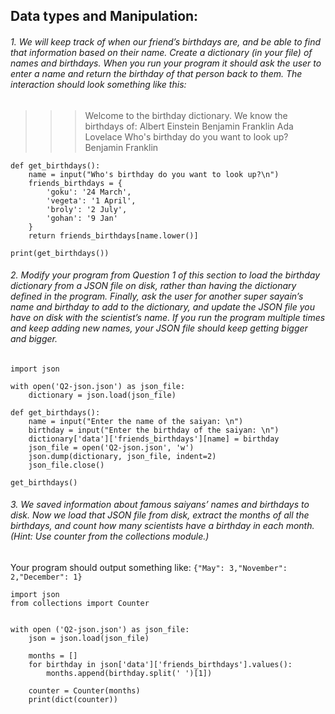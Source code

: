 ## Data types and Manipulation:

###### 1. We will keep track of when our friend’s birthdays are, and be able to find that information based on their name. Create a dictionary (in your file) of names and birthdays. When you run your program it should ask the user to enter a name and return the birthday of that person back to them. The interaction should look something like this:

>>> Welcome to the birthday dictionary. We know the birthdays of:
Albert Einstein
Benjamin Franklin
Ada Lovelace
>>> Who's birthday do you want to look up?
Benjamin Franklin

```
def get_birthdays():
    name = input("Who's birthday do you want to look up?\n")
    friends_birthdays = {
        'goku': '24 March',
        'vegeta': '1 April',
        'broly': '2 July',
        'gohan': '9 Jan'
    }
    return friends_birthdays[name.lower()]

print(get_birthdays())
```

###### 2. Modify your program from Question 1 of this section to load the birthday dictionary from a JSON file on disk, rather than having the dictionary defined in the program. Finally, ask the user for another super sayain’s name and birthday to add to the dictionary, and update the JSON file you have on disk with the scientist’s name. If you run the program multiple times and keep adding new names, your JSON file should keep getting bigger and bigger.

```
import json

with open('Q2-json.json') as json_file:
    dictionary = json.load(json_file)

def get_birthdays():
    name = input("Enter the name of the saiyan: \n")
    birthday = input("Enter the birthday of the saiyan: \n")
    dictionary['data']['friends_birthdays'][name] = birthday
    json_file = open('Q2-json.json', 'w')
    json.dump(dictionary, json_file, indent=2)
    json_file.close()

get_birthdays()
```

###### 3. We saved information about famous saiyans’ names and birthdays to disk. Now we load that JSON file from disk, extract the months of all the birthdays, and count how many scientists have a birthday in each month. (Hint: Use counter from the collections module.)
Your program should output something like:
``{"May": 3,"November": 2,"December": 1}``

```
import json
from collections import Counter


with open ('Q2-json.json') as json_file:
    json = json.load(json_file) 

    months = []
    for birthday in json['data']['friends_birthdays'].values():
        months.append(birthday.split(' ')[1])

    counter = Counter(months)
    print(dict(counter))
```